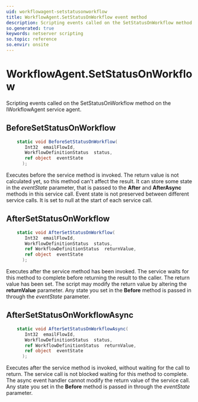 ```yaml
---
uid: workflowagent-setstatusonworkflow
title: WorkflowAgent.SetStatusOnWorkflow event method
description: Scripting events called on the SetStatusOnWorkflow method on the WorkflowAgent service agent.
so.generated: true
keywords: netserver scripting
so.topic: reference
so.envir: onsite
---
```

# WorkflowAgent.SetStatusOnWorkflow

Scripting events called on the <see cref='M:SuperOffice.CRM.Services.IWorkflowAgent.SetStatusOnWorkflow'>SetStatusOnWorkflow</see> method on the <see cref='IWorkflowAgent'>IWorkflowAgent</see>  service agent.

## BeforeSetStatusOnWorkflow
```cs
    static void BeforeSetStatusOnWorkflow(
       Int32  emailFlowId,
       WorkflowDefinitionStatus  status,
       ref object  eventState
      );
```
Executes before the service method is invoked.
The return value is not calculated yet, so this method can't affect the result.
It can store some state in the *eventState* parameter, that is passed to the **After** and **AfterAsync** methods in this service call.
Event state is not preserved between different service calls. It is set to null at the start of each service call.
## AfterSetStatusOnWorkflow
```cs
    static void AfterSetStatusOnWorkflow(
       Int32  emailFlowId,
       WorkflowDefinitionStatus  status,
       ref WorkflowDefinitionStatus  returnValue,
       ref object  eventState
      );
```
Executes after the service method has been invoked. The service waits for this method to complete before returning the result to the caller.
The return value has been set. The script may modify the return value by altering the **returnValue** parameter.
Any state you set in the **Before** method is passed in through the *eventState* parameter.
## AfterSetStatusOnWorkflowAsync
```cs
    static void AfterSetStatusOnWorkflowAsync(
       Int32  emailFlowId,
       WorkflowDefinitionStatus  status,
       ref WorkflowDefinitionStatus  returnValue,
       ref object  eventState
      );
```
Executes after the service method is invoked, without waiting for the call to return.
The service call is not blocked waiting for this method to complete.
The async event handler cannot modify the return value of the service call.
Any state you set in the **Before** method is passed in through the *eventState* parameter.

